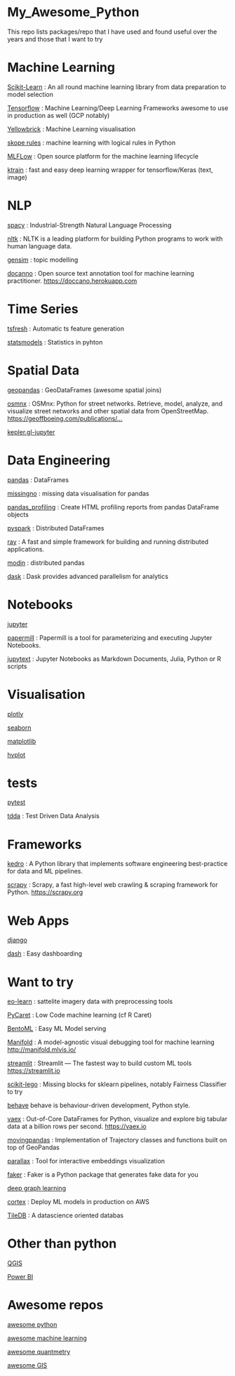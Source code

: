 # My_Awesome_Python
This repo lists  packages/repo that I have used and found useful over the years and those that I want to try


# Machine Learning 

[Scikit-Learn](https://scikit-learn.org/stable/) 
: An all round machine learning library from data preparation to model selection
  
[Tensorflow](https://www.tensorflow.org/resources/learn-ml)
: Machine Learning/Deep Learning Frameworks awesome to use in production as well (GCP notably) 
  
[Yellowbrick](https://www.scikit-yb.org/en/latest/)
: Machine Learning visualisation
  
[skope rules](https://github.com/scikit-learn-contrib/skope-rules)
: machine learning with logical rules in Python

[MLFLow](https://github.com/mlflow/mlflow)
: Open source platform for the machine learning lifecycle

[ktrain](https://github.com/amaiya/ktrain)
: fast and easy deep learning wrapper for tensorflow/Keras (text, image)

  
# NLP 
[spacy](https://spacy.io/) 
: Industrial-Strength Natural Language Processing

[nltk](https://www.nltk.org/)
: NLTK is a leading platform for building Python programs to work with human language data.
  
[gensim](https://radimrehurek.com/gensim/)
: topic modelling

[docanno](https://github.com/doccano/doccano)
: Open source text annotation tool for machine learning practitioner. https://doccano.herokuapp.com
 
# Time Series 
[tsfresh](https://tsfresh.readthedocs.io/en/latest/)
: Automatic ts feature generation 
  
[statsmodels](https://github.com/statsmodels/statsmodels)
: Statistics in pyhton

# Spatial Data 
  
[geopandas](http://geopandas.org/)
: GeoDataFrames (awesome spatial joins)

[osmnx](https://github.com/gboeing/osmnx)
: OSMnx: Python for street networks. Retrieve, model, analyze, and visualize street networks and other spatial data from OpenStreetMap. https://geoffboeing.com/publications/…

[kepler.gl-jupyter](https://github.com/keplergl/kepler.gl/tree/master/bindings/kepler.gl-jupyter)


# Data Engineering 

[pandas](https://pandas.pydata.org/)
: DataFrames

[missingno](https://github.com/ResidentMario/missingno)
: missing data visualisation for pandas 

[pandas_profiling](https://github.com/pandas-profiling/pandas-profiling)
: Create HTML profiling reports from pandas DataFrame objects

[pyspark](https://spark.apache.org/docs/2.1.0/api/python/pyspark.sql.html)
: Distributed DataFrames

[ray](https://github.com/ray-project/ray)
: A fast and simple framework for building and running distributed applications.

[modin](https://github.com/modin-project/modin)
: distributed pandas

[dask](https://dask.org/)
: Dask provides advanced parallelism for analytics



# Notebooks

[jupyter](https://jupyter.org/)

[papermill](https://papermill.readthedocs.io/en/latest/)
: Papermill is a tool for parameterizing and executing Jupyter Notebooks.

[jupytext](https://github.com/mwouts/jupytext)
: Jupyter Notebooks as Markdown Documents, Julia, Python or R scripts

# Visualisation 

[plotly](https://github.com/plotly/plotly.py)

[seaborn](https://seaborn.pydata.org/)

[matplotlib](https://matplotlib.org/)

[hvplot](https://github.com/holoviz/hvplot)

# tests 

[pytest](https://docs.pytest.org/en/latest/)

[tdda](https://tdda.readthedocs.io/en/v1.0.31/overview.html)
: Test Driven Data Analysis

# Frameworks

[kedro](https://github.com/quantumblacklabs/kedro)
: A Python library that implements software engineering best-practice for data and ML pipelines.

[scrapy](https://github.com/scrapy/scrapy)
: Scrapy, a fast high-level web crawling & scraping framework for Python. https://scrapy.org


# Web Apps

[django](https://github.com/django/django)

[dash](https://dash.plot.ly/)
: Easy dashboarding 


# Want to try 

[eo-learn](https://github.com/sentinel-hub/eo-learn)
: sattelite imagery data with preprocessing tools

[PyCaret](https://pycaret.org/guide/)
: Low Code machine learning (cf R Caret)

[BentoML](https://github.com/bentoml/BentoML)
: Easy ML Model serving

[Manifold](https://github.com/uber/manifold)
: A model-agnostic visual debugging tool for machine learning http://manifold.mlvis.io/

[streamlit](https://github.com/streamlit/streamlit)
: Streamlit — The fastest way to build custom ML tools https://streamlit.io

[scikit-lego](https://github.com/koaning/scikit-lego)
: Missing blocks for sklearn pipelines, notably Fairness Classifier to try 

[behave](https://behave.readthedocs.io/en/latest/)
behave is behaviour-driven development, Python style.

[vaex](https://github.com/vaexio/vaex)
: Out-of-Core DataFrames for Python, visualize and explore big tabular data at a billion rows per second. https://vaex.io

[movingpandas](https://github.com/anitagraser/movingpandas)
: Implementation of Trajectory classes and functions built on top of GeoPandas

[parallax](https://github.com/uber-research/parallax)
: Tool for interactive embeddings visualization


[faker](https://faker.readthedocs.io/en/latest/index.html)
: Faker is a Python package that generates fake data for you

[deep graph learning](https://github.com/dmlc/dgl)

[cortex](https://github.com/cortexlabs/cortex) 
: Deploy ML models in production on AWS 

[TileDB](https://github.com/TileDB-Inc)
: A datascience oriented databas 

# Other than python 

[QGIS](https://qgis.org/fr/site/)

[Power BI](https://powerbi.microsoft.com/en-us/)


# Awesome repos 

[awesome python](https://github.com/vinta/awesome-python)

[awesome machine learning](https://github.com/josephmisiti/awesome-machine-learning)

[awesome quantmetry](https://github.com/Quantmetry/awesome_quantmetry)

[awesome GIS](https://github.com/sshuair/awesome-gis)
